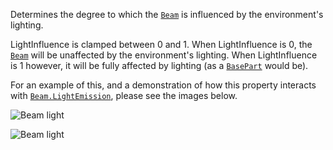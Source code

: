 Determines the degree to which the [`Beam`](https://create.roblox.com/docs/reference/engine/classes/Beam) is influenced by the
environment's lighting.

LightInfluence is clamped between 0 and 1. When LightInfluence is 0, the
[`Beam`](https://create.roblox.com/docs/reference/engine/classes/Beam) will be unaffected by the environment's lighting. When
LightInfluence is 1 however, it will be fully affected by lighting (as a
[`BasePart`](https://create.roblox.com/docs/reference/engine/classes/BasePart) would be).

For an example of this, and a demonstration of how this property interacts
with [`Beam.LightEmission`](https://create.roblox.com/docs/reference/engine/classes/Beam#LightEmission), please see the images below.

![Beam light](https://prod.docsiteassets.roblox.com/assets/legacy/BeamLight1.png)

![Beam light](https://prod.docsiteassets.roblox.com/assets/legacy/BeamLight2.png)